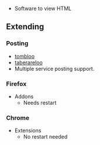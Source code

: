 * Software to view HTML

## Extending

### Posting
* [tombloo](https://github.com/to/tombloo)
* [taberareloo](https://github.com/Constellation/taberareloo)
* Multiple service posting support.

### Firefox
* Addons
  * Needs restart

### Chrome
* Extensions
  * No restart needed